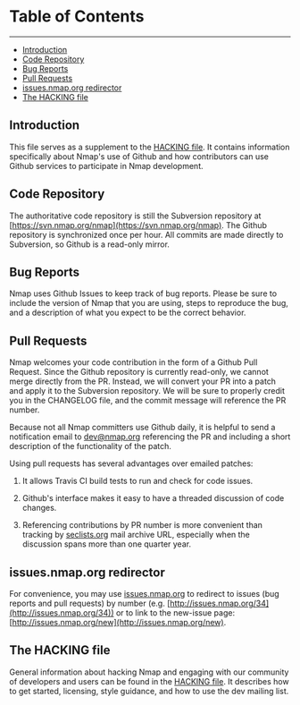 # Table of Contents
---
   
 * [Introduction](#intro)
 * [Code Repository](#repo)
 * [Bug Reports](#bug)
 * [Pull Requests](#pr)
 * [issues.nmap.org redirector](#issues)
 * [The HACKING file](#hacking)

## <a name="intro"></a>Introduction

This file serves as a supplement to the [HACKING file](HACKING). It contains information specifically about Nmap's use of Github and how contributors can use Github services to participate in Nmap development.

## <a name="repo"></a>Code Repository

The authoritative code repository is still the Subversion repository at [https://svn.nmap.org/nmap](https://svn.nmap.org/nmap). The Github repository is synchronized once per hour. All commits are made directly to Subversion, so Github is a read-only mirror.

## <a name="bug"></a>Bug Reports

Nmap uses Github Issues to keep track of bug reports. Please be sure to include the version of Nmap that you are using, steps to reproduce the bug, and a description of what you expect to be the correct behavior.

## <a name="pr"></a>Pull Requests

Nmap welcomes your code contribution in the form of a Github Pull Request. Since the Github repository is currently read-only, we cannot merge directly from the PR. Instead, we will convert your PR into a patch and apply it to the Subversion repository. We will be sure to properly credit you in the CHANGELOG file, and the commit message will reference the PR number.

Because not all Nmap committers use Github daily, it is helpful to send a
notification email to [dev@nmap.org](mailto:dev@nmap.org) referencing the PR and including a short
description of the functionality of the patch.

Using pull requests has several advantages over emailed patches:

1. It allows Travis CI build tests to run and check for code issues.

2. Github's interface makes it easy to have a threaded discussion of code
changes.

3. Referencing contributions by PR number is more convenient than tracking by
[seclists.org](http://seclists.org/) mail archive URL, especially when the discussion spans more than
one quarter year.

## <a name="issues"></a>issues.nmap.org redirector

For convenience, you may use [issues.nmap.org](http://issues.nmap.org) to redirect to issues (bug reports and pull requests) by number (e.g. [http://issues.nmap.org/34](http://issues.nmap.org/34)) or to link to the new-issue page: [http://issues.nmap.org/new](http://issues.nmap.org/new).

## <a name="hacking"></a>The HACKING file

General information about hacking Nmap and engaging with our community of
developers and users can be found in the [HACKING file](HACKING). It describes how to get started, licensing, style guidance, and how to use the dev mailing list.
